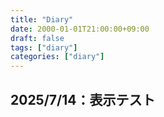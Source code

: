 ```yaml
---
title: "Diary"
date: 2000-01-01T21:00:00+09:00
draft: false
tags: ["diary"]
categories: ["diary"]
---
```

2025/7/14：表示テスト
---